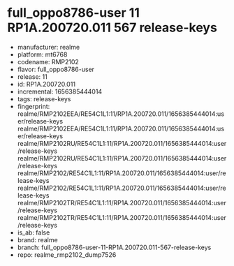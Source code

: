 # full_oppo8786-user 11 RP1A.200720.011 567 release-keys
- manufacturer: realme
- platform: mt6768
- codename: RMP2102
- flavor: full_oppo8786-user
- release: 11
- id: RP1A.200720.011
- incremental: 1656385444014
- tags: release-keys
- fingerprint: realme/RMP2102EEA/RE54C1L1:11/RP1A.200720.011/1656385444014:user/release-keys
realme/RMP2102EEA/RE54C1L1:11/RP1A.200720.011/1656385444014:user/release-keys
realme/RMP2102RU/RE54C1L1:11/RP1A.200720.011/1656385444014:user/release-keys
realme/RMP2102RU/RE54C1L1:11/RP1A.200720.011/1656385444014:user/release-keys
realme/RMP2102/RE54C1L1:11/RP1A.200720.011/1656385444014:user/release-keys
realme/RMP2102/RE54C1L1:11/RP1A.200720.011/1656385444014:user/release-keys
realme/RMP2102TR/RE54C1L1:11/RP1A.200720.011/1656385444014:user/release-keys
realme/RMP2102TR/RE54C1L1:11/RP1A.200720.011/1656385444014:user/release-keys
- is_ab: false
- brand: realme
- branch: full_oppo8786-user-11-RP1A.200720.011-567-release-keys
- repo: realme_rmp2102_dump7526
